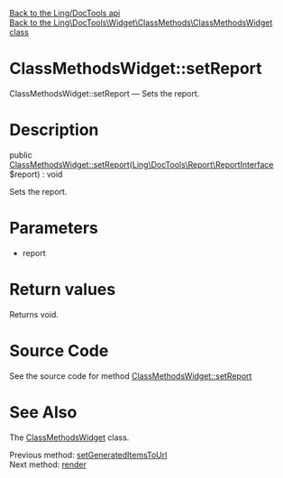 [Back to the Ling/DocTools api](https://github.com/lingtalfi/DocTools/blob/master/doc/api/Ling/DocTools.md)<br>
[Back to the Ling\DocTools\Widget\ClassMethods\ClassMethodsWidget class](https://github.com/lingtalfi/DocTools/blob/master/doc/api/Ling/DocTools/Widget/ClassMethods/ClassMethodsWidget.md)


ClassMethodsWidget::setReport
================



ClassMethodsWidget::setReport — Sets the report.




Description
================


public [ClassMethodsWidget::setReport](https://github.com/lingtalfi/DocTools/blob/master/doc/api/Ling/DocTools/Widget/ClassMethods/ClassMethodsWidget/setReport.md)([Ling\DocTools\Report\ReportInterface](https://github.com/lingtalfi/DocTools/blob/master/doc/api/Ling/DocTools/Report/ReportInterface.md) $report) : void




Sets the report.




Parameters
================


- report

    


Return values
================

Returns void.








Source Code
===========
See the source code for method [ClassMethodsWidget::setReport](/blob/master/Widget/ClassMethods/ClassMethodsWidget.php#L83-L86)


See Also
================

The [ClassMethodsWidget](https://github.com/lingtalfi/DocTools/blob/master/doc/api/Ling/DocTools/Widget/ClassMethods/ClassMethodsWidget.md) class.

Previous method: [setGeneratedItemsToUrl](https://github.com/lingtalfi/DocTools/blob/master/doc/api/Ling/DocTools/Widget/ClassMethods/ClassMethodsWidget/setGeneratedItemsToUrl.md)<br>Next method: [render](https://github.com/lingtalfi/DocTools/blob/master/doc/api/Ling/DocTools/Widget/ClassMethods/ClassMethodsWidget/render.md)<br>

